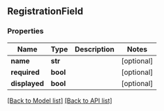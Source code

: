 ## RegistrationField

### Properties
Name | Type | Description | Notes
------------ | ------------- | ------------- | -------------
**name** | **str** |  | [optional] 
**required** | **bool** |  | [optional] 
**displayed** | **bool** |  | [optional] 

[[Back to Model list]](#documentation-for-models) [[Back to API list]](#documentation-for-api-endpoints)


